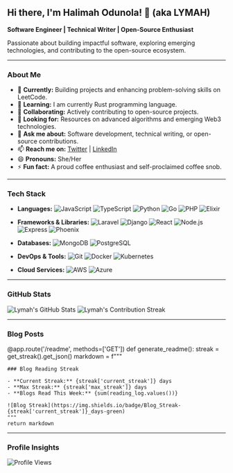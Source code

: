 ## Hi there, I'm Halimah Odunola! 👋 (aka LYMAH)

**Software Engineer | Technical Writer | Open-Source Enthusiast**

Passionate about building impactful software, exploring emerging technologies, and contributing to the open-source ecosystem.

---

### About Me

- 🔭 **Currently:** Building projects and enhancing problem-solving skills on LeetCode.
- 🌱 **Learning:** I am currently Rust programming language.
- 👯 **Collaborating:** Actively contributing to open-source projects.
- 🤔 **Looking for:** Resources on advanced algorithms and emerging Web3 technologies.
- 💬 **Ask me about:** Software development, technical writing, or open-source contributions.
- 📫 **Reach me on:** [Twitter](https://twitter.com/CodesLymah) | [LinkedIn](https://www.linkedin.com/in/harlimat-odunola-2ab261235)
- 😄 **Pronouns:** She/Her
- ⚡ **Fun fact:** A proud coffee enthusiast and self-proclaimed coffee snob.

---

### Tech Stack

- **Languages:**
  ![JavaScript](https://img.shields.io/badge/-JavaScript-F7DF1E?style=flat&logo=javascript&logoColor=black)
  ![TypeScript](https://img.shields.io/badge/-TypeScript-007ACC?style=flat&logo=typescript&logoColor=white)
  ![Python](https://img.shields.io/badge/-Python-3776AB?style=flat&logo=python&logoColor=white)
  ![Go](https://img.shields.io/badge/-Go-00ADD8?style=flat&logo=go&logoColor=white)
  ![PHP](https://img.shields.io/badge/-PHP-777BB4?style=flat&logo=php&logoColor=white)
  ![Elixir](https://img.shields.io/badge/-Elixir-4B275F?style=flat&logo=elixir&logoColor=white)

- **Frameworks & Libraries:**
  ![Laravel](https://img.shields.io/badge/-Laravel-FF2D20?style=flat&logo=laravel&logoColor=white)
  ![Django](https://img.shields.io/badge/-Django-092E20?style=flat&logo=django&logoColor=white)
  ![React](https://img.shields.io/badge/-React-61DAFB?style=flat&logo=react&logoColor=black)
  ![Node.js](https://img.shields.io/badge/-Node.js-339933?style=flat&logo=node.js&logoColor=white)
  ![Express](https://img.shields.io/badge/-Express-000000?style=flat&logo=express&logoColor=white)
  ![Phoenix](https://img.shields.io/badge/-Phoenix-400080?style=flat&logo=phoenix&logoColor=white)

- **Databases:**
  ![MongoDB](https://img.shields.io/badge/-MongoDB-47A248?style=flat&logo=mongodb&logoColor=white)
  ![PostgreSQL](https://img.shields.io/badge/-PostgreSQL-336791?style=flat&logo=postgresql&logoColor=white)

- **DevOps & Tools:**
  ![Git](https://img.shields.io/badge/-Git-F05032?style=flat&logo=git&logoColor=white)
  ![Docker](https://img.shields.io/badge/-Docker-2496ED?style=flat&logo=docker&logoColor=white)
  ![Kubernetes](https://img.shields.io/badge/-Kubernetes-326CE5?style=flat&logo=kubernetes&logoColor=white)

- **Cloud Services:**
  ![AWS](https://img.shields.io/badge/-AWS-232F3E?style=flat&logo=amazon-aws&logoColor=white)
  ![Azure](https://img.shields.io/badge/-Azure-0078D4?style=flat&logo=microsoft-azure&logoColor=white)

---

### GitHub Stats

![Lymah's GitHub Stats](https://github-readme-stats.vercel.app/api?username=Lymah123&show_icons=true&theme=radical&count_private=true)
![Lymah's Contribution Streak](https://github-readme-streak-stats.herokuapp.com/?user=Lymah123&theme=radical)

---

### Blog Posts

@app.route('/readme', methods=['GET'])
def generate_readme():
    streak = get_streak().get_json()
    markdown = f"""

    ### Blog Reading Streak

    - **Current Streak:** {streak['current_streak']} days
    - **Max Streak:** {streak['max_streak']} days
    - **Blogs Read This Week:** {sum(reading_log.values())}

    ![Blog Streak](https://img.shields.io/badge/Blog_Streak-{streak['current_streak']}_days-green)
    """
    return markdown

---

### Profile Insights

![Profile Views](https://komarev.com/ghpvc/?username=Lymah123&color=blue&style=flat)
